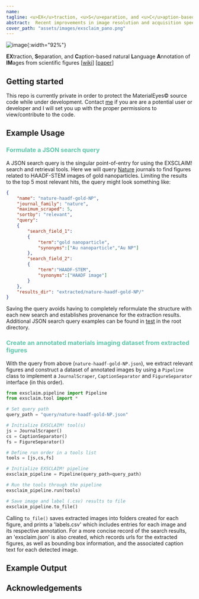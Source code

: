 ```yaml
---
name: 
tagline: <u>EX</u>traction, <u>S</u>eparation, and <u>C</u>aption-based natural <u>L</u>anguage <u>A</u>nnotation of <u>IM</u>ages from scientific figures.
abstract:  Recent improvements in image resolution and acquisition speed have lead to an explosion of published imaging data in materials microscopy. Intensive human efforts, however, are still required to aggregate such published images for use in data-driven research and decision-making pipelines. EXSCLAIM! is a Python toolkit for automatically extracting figure and caption data from open source scientific documents at high volume, as well as for constructing self-annotated materials imaging datasets. 
cover_path: "assets/images/exsclaim_pano.png"
---
```


![image](https://drive.google.com/uc?export=view&id=142XkACsDxT9r9VgVg0RUsVvjJhaBqRIs){:width="92%"}

**EX**traction, **S**eparation, and **C**aption-based natural **L**anguage **A**nnotation of **IM**ages from scientific figures
[[wiki](https://gitlab.com/MaterialEyes/exsclaim/wikis/home)] [[paper](https://)]

## Getting started
This repo is currently private in order to protect the MaterialEyes&copy; source code while under development. 
Contact <a href="eschwenk@u.northwestern.edu">me</a> if you are are a potential user or developer and I will set you up with the proper permissions to view/contribute to the code.

## Example Usage
### <font color='#5EC6AA'>Formulate a JSON search query </font>
A JSON search query is the singular point-of-entry for using the EXSCLAIM! search and retrieval tools. Here we will query [Nature](https://www.nature.com) journals to find figures related to HAADF-STEM images of gold nanoparticles. Limiting the results to the top 5 most relevant hits, the query might look something like:

```json
{   
    "name": "nature-haadf-gold-NP",
    "journal_family": "nature",
    "maximum_scraped": 5,
    "sortby": "relevant",
    "query":
    {
        "search_field_1":
        {
            "term":"gold nanoparticle",
            "synonyms":["Au nanoparticle","Au NP"]
        },
        "search_field_2": 
        {
            "term":"HAADF-STEM",
            "synonyms":["HAADF image"]
        }
    },
    "results_dir": "extracted/nature-haadf-gold-NP/"
}
```

Saving the query avoids having to completely reformulate the structure with each new search and establishes provenance for the extraction results. Additional JSON search query examples can be found in [test](https://github.com/eschwenk/exsclaim-prerelease/tree/master/test) in the root directory.

### <font color='#5EC6AA'>Create an annotated materials imaging dataset from extracted figures</font>
With the query from above (<code>nature-haadf-gold-NP.json</code>), we extract relevant figures and construct a dataset of annotated images by using a <code>Pipeline</code> class to implement a <code>JournalScraper</code>, <code>CaptionSeparator</code> and <code>FigureSeparator</code> interface (in this order).

```python
from exsclaim.pipeline import Pipeline 
from exsclaim.tool import *

# Set query path
query_path = "query/nature-haadf-gold-NP.json"

# Initialize EXSCLAIM! tool(s)
js = JournalScraper()
cs = CaptionSeparator()
fs = FigureSeparator()

# Define run order in a tools list
tools = [js,cs,fs] 

# Initialize EXSCLAIM! pipeline
exsclaim_pipeline = Pipeline(query_path=query_path)

# Run the tools through the pipeline
exsclaim_pipeline.run(tools) 

# Save image and label (.csv) results to file
exsclaim_pipeline.to_file()
```

Calling <code>to_file()</code> saves extracted images into folders created for each figure, and prints a 'labels.csv' which includes entries for each image and its respective annotation. For a more concise record of the search results, an 'exsclaim.json' is also created, which records urls for the extracted figures, as well as bounding box information, and the associated caption text for each detected image.

## Example Output


## Acknowledgements <a name="credits"></a>
